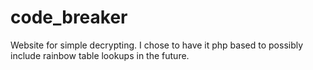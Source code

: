 # code_breaker
Website for simple decrypting. I chose to have it php based to possibly include rainbow table lookups in the future.
